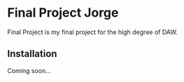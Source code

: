 # Final Project Jorge

Final Project is my final project for the high degree of DAW.

## Installation

Coming soon...
